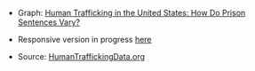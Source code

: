 - Graph: [Human Trafficking in the United States: How Do Prison Sentences Vary?](https://emmacooperpeterson.github.io/ht_sentencing/)

- Responsive version in progress [here](https://emmacooperpeterson.github.io/ht_responsive/)

- Source: [HumanTraffickingData.org](www.humantraffickingdata.org)
